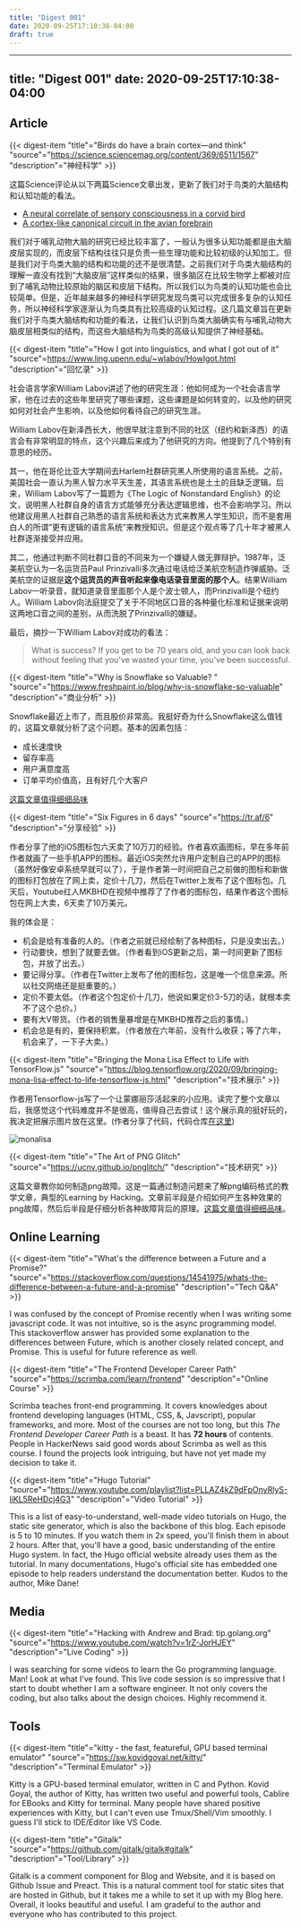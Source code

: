 ```yaml
---
title: "Digest 001"
date: 2020-09-25T17:10:38-04:00
draft: true
---
```

---
title: "Digest 001"
date: 2020-09-25T17:10:38-04:00
---

## Article

{{< digest-item "title"="Birds do have a brain cortex—and think" "source"="https://science.sciencemag.org/content/369/6511/1567" "description"="神经科学" >}}

这篇Science评论从以下两篇Science文章出发，更新了我们对于鸟类的大脑结构和认知功能的看法。
- [A neural correlate of sensory consciousness in a corvid bird](https://science.sciencemag.org/content/369/6511/1626)
- [A cortex-like canonical circuit in the avian forebrain](https://science.sciencemag.org/content/369/6511/eabc5534)

我们对于哺乳动物大脑的研究已经比较丰富了，一般认为很多认知功能都是由大脑皮层实现的，而皮层下结构往往只是负责一些生理功能和比较初级的认知加工。但是我们对于鸟类大脑的结构和功能的还不是很清楚。之前我们对于鸟类大脑结构的理解一直没有找到“大脑皮层”这样类似的结果，很多脑区在比较生物学上都被对应到了哺乳动物比较原始的脑区和皮层下结构。所以我们以为鸟类的认知功能也会比较简单。但是，近年越来越多的神经科学研究发现鸟类可以完成很多复杂的认知任务，所以神经科学家逐渐认为鸟类具有比较高级的认知过程。这几篇文章旨在更新我们对于鸟类大脑结构和功能的看法，让我们认识到鸟类大脑确实有与哺乳动物大脑皮层相类似的结构，而这些大脑结构为鸟类的高级认知提供了神经基础。

{{< digest-item "title"="How I got into linguistics, and what I got out of it" "source"=https://www.ling.upenn.edu/~wlabov/HowIgot.html "description"="回忆录" >}}

社会语言学家William Labov讲述了他的研究生涯：他如何成为一个社会语言学家，他在过去的这些年里研究了哪些课题，这些课题是如何转变的，以及他的研究如何对社会产生影响，以及他如何看待自己的研究生涯。

William Labov在新泽西长大，他很早就注意到不同的社区（纽约和新泽西）的语言会有非常明显的特点，这个兴趣后来成为了他研究的方向。他提到了几个特别有意思的经历。

其一，他在哥伦比亚大学期间去Harlem社群研究黑人所使用的语言系统。之前，美国社会一直认为黑人智力水平天生差，其语言系统也是土土的且缺乏逻辑。后来，William Labov写了一篇题为《The Logic of Nonstandard English》的论文，说明黑人社群自身的语言方式能够充分表达逻辑思维，也不会影响学习。所以他建议用黑人社群自己熟悉的语言系统和表达方式来教黑人学生知识，而不是套用白人的所谓“更有逻辑的语言系统”来教授知识。但是这个观点等了几十年才被黑人社群逐渐接受并应用。

其二，他通过判断不同社群口音的不同来为一个嫌疑人做无罪辩护。1987年，泛美航空认为一名运货员Paul Prinzivalli多次通过电话给泛美航空制造炸弹威胁。泛美航空的证据是**这个运货员的声音听起来像电话录音里面的那个人**。结果William Labov一听录音，就知道录音里面那个人是个波士顿人，而Prinzivalli是个纽约人。William Labov向法庭提交了关于不同地区口音的各种量化标准和证据来说明这两地口音之间的差别，从而洗脱了Prinzivalli的嫌疑。

最后，摘抄一下William Labov对成功的看法：

> What is success? If you get to be 70 years old, and you can look back without feeling that you've wasted your time, you've been successful.

{{< digest-item "title"="Why is Snowflake so Valuable? " "source"="https://www.freshpaint.io/blog/why-is-snowflake-so-valuable" "description"="商业分析" >}}

Snowflake最近上市了，而且股价非常高。我挺好奇为什么Snowflake这么值钱的，这篇文章就分析了这个问题。基本的因素包括：
- 成长速度快
- 留存率高
- 用户满意度高
- 订单平均价值高，且有好几个大客户

[这篇文章值得细细品味]()

{{< digest-item "title"="Six Figures in 6 days" "source"="https://tr.af/6" "description"="分享经验" >}}

作者分享了他的iOS图标包六天卖了10万刀的经验。作者喜欢画图标，早在多年前作者就画了一些手机APP的图标。最近iOS突然允许用户定制自己的APP的图标（虽然好像安卓系统早就可以了），于是作者第一时间把自己之前做的图标和新做的图标打包放在了网上卖，定价十几刀，然后在Twitter上发布了这个图标包。几天后，Youtube红人MKBHD在视频中推荐了了作者的图标包，结果作者这个图标包在网上大卖，6天卖了10万美元。

我的体会是：
- 机会是给有准备的人的。（作者之前就已经绘制了各种图标，只是没卖出去。）
- 行动要快，想到了就要去做。（作者看到iOS更新之后，第一时间更新了图标包，并放了出去。）
- 要记得分享。（作者在Twitter上发布了他的图标包，这是唯一个信息来源。所以社交网络还是挺重要的。）
- 定价不要太低。（作者这个包定价十几刀，他说如果定价3-5刀的话，就根本卖不了这个总价。）
- 要有大V带货。（作者的销售量暴增是在MKBHD推荐之后的事情。）
- 机会总是有的，要保持积累。（作者放在六年前，没有什么收获；等了六年，机会来了，一下子大卖。）

{{< digest-item "title"="Bringing the Mona Lisa Effect to Life with TensorFlow.js" "source"="https://blog.tensorflow.org/2020/09/bringing-mona-lisa-effect-to-life-tensorflow-js.html" "description"="技术展示" >}}

作者用Tensorflow-js写了一个让蒙娜丽莎活起来的小应用。读完了整个文章以后，我感觉这个代码难度并不是很高，值得自己去尝试！这个展示真的挺好玩的，我决定把展示图片放在这里。(作者分享了代码，代码仓库[在这里](https://github.com/emilyxxie/mona_lisa_eyes))

![monalisa](/images/monalisa.gif)

{{< digest-item "title"="The Art of PNG Glitch" "source"="https://ucnv.github.io/pnglitch/" "description"="技术研究" >}}

这篇文章教你如何制造png故障。这是一篇通过制造问题来了解png编码格式的教学文章，典型的Learning by Hacking。文章前半段是介绍如何产生各种效果的png故障，然后后半段是仔细分析各种故障背后的原理。[这篇文章值得细细品味]()。

## Online Learning

{{< digest-item "title"="What's the difference between a Future and a Promise?" "source"="https://stackoverflow.com/questions/14541975/whats-the-difference-between-a-future-and-a-promise" "description"="Tech Q&A" >}}

I was confused by the concept of Promise recently when I was writing some javascript code. It was not intuitive, so is the async programming model. This stackoverflow answer has provided some explanation to the differences between Future, which is another closely related concept, and Promise. This is useful for future reference as well.

{{< digest-item "title"="The Frontend Developer Career Path" "source"="https://scrimba.com/learn/frontend" "description"="Online Course" >}}

Scrimba teaches front-end programming. It covers knowledges about frontend developing languages (HTML, CSS, &, Javscript), popular frameworks, and more. Most of the courses are not too long, but this *The Frontend Developer Career Path* is a beast. It has **72 hours** of contents. People in HackerNews said good words about Scrimba as well as this course. I found the projects look intriguing, but have not yet made my decision to take it.

{{< digest-item "title"="Hugo Tutorial" "source"="https://www.youtube.com/playlist?list=PLLAZ4kZ9dFpOnyRlyS-liKL5ReHDcj4G3" "description"="Video Tutorial" >}}

This is a list of easy-to-understand, well-made video tutorials on Hugo, the static site generator, which is also the backbone of this blog. Each episode is 5 to 10 minutes. If you watch them in 2x speed, you'll finish them in about 2 hours. After that, you'll have a good, basic understanding of the entire Hugo system. In fact, the Hugo official website already uses them as the tutorial. In many documentations, Hugo's official site has embedded one episode to help readers understand the documentation better. Kudos to the author, Mike Dane!

## Media

{{< digest-item "title"="Hacking with Andrew and Brad: tip.golang.org" "source"="https://www.youtube.com/watch?v=1rZ-JorHJEY" "description"="Live Coding" >}}

I was searching for some videos to learn the Go programming language. Man! Look at what I've found. This live code session is so impressive that I start to doubt whether I am a software engineer. It not only covers the coding, but also talks about the design choices. Highly recommend it.

## Tools

{{< digest-item "title"="kitty - the fast, featureful, GPU based terminal emulator" "source"="https://sw.kovidgoyal.net/kitty/" "description"="Terminal Emulator" >}}

Kitty is a GPU-based terminal emulator, written in C and Python. Kovid Goyal, the author of Kitty, has written two useful and powerful tools, Cablire for EBooks and Kitty for terminal. Many people have shared positive experiences with Kitty, but I can't even use Tmux/Shell/Vim smoothly. I guess I'll stick to IDE/Editor like VS Code.

{{< digest-item "title"="Gitalk" "source"="https://github.com/gitalk/gitalk#gitalk" "description"="Tool/Library" >}}

Gitalk is a comment component for Blog and Website, and it is based on Github Issue and Preact. This is a natural comment tool for static sites that are hosted in Github, but it takes me a while to set it up with my Blog here. Overall, it looks beautiful and useful. I am gradeful to the author and everyone who has contributed to this project.
